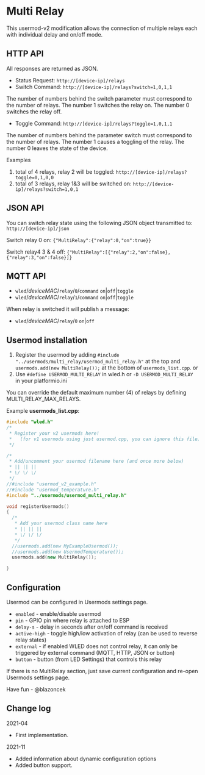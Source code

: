 # Multi Relay

This usermod-v2 modification allows the connection of multiple relays each with individual delay and on/off mode.

## HTTP API
All responses are returned as JSON. 

* Status Request: `http://[device-ip]/relays`
* Switch Command: `http://[device-ip]/relays?switch=1,0,1,1`

The number of numbers behind the switch parameter must correspond to the number of relays. The number 1 switches the relay on. The number 0 switches the relay off. 

* Toggle Command: `http://[device-ip]/relays?toggle=1,0,1,1`

The number of numbers behind the parameter switch must correspond to the number of relays. The number 1 causes a toggling of the relay. The number 0 leaves the state of the device.

Examples
1. total of 4 relays, relay 2 will be toggled: `http://[device-ip]/relays?toggle=0,1,0,0`
2. total of 3 relays, relay 1&3 will be switched on: `http://[device-ip]/relays?switch=1,0,1`

## JSON API
You can switch relay state using the following JSON object transmitted to: `http://[device-ip]/json`


Switch relay 0 on: `{"MultiRelay":{"relay":0,"on":true}}`

Switch relay4 3 & 4 off: `{"MultiRelay":[{"relay":2,"on":false},{"relay":3,"on":false}]}`

## MQTT API

* `wled`/_deviceMAC_/`relay`/`0`/`command` `on`|`off`|`toggle`
* `wled`/_deviceMAC_/`relay`/`1`/`command` `on`|`off`|`toggle`

When relay is switched it will publish a message:

* `wled`/_deviceMAC_/`relay`/`0` `on`|`off`


## Usermod installation

1. Register the usermod by adding `#include "../usermods/multi_relay/usermod_multi_relay.h"` at the top and `usermods.add(new MultiRelay());` at the bottom of `usermods_list.cpp`.
or
2. Use `#define USERMOD_MULTI_RELAY` in wled.h or `-D USERMOD_MULTI_RELAY` in your platformio.ini

You can override the default maximum number (4) of relays by defining MULTI_RELAY_MAX_RELAYS.

Example **usermods_list.cpp**:

```cpp
#include "wled.h"
/*
 * Register your v2 usermods here!
 *   (for v1 usermods using just usermod.cpp, you can ignore this file)
 */

/*
 * Add/uncomment your usermod filename here (and once more below)
 * || || ||
 * \/ \/ \/
 */
//#include "usermod_v2_example.h"
//#include "usermod_temperature.h"
#include "../usermods/usermod_multi_relay.h"

void registerUsermods()
{
  /*
   * Add your usermod class name here
   * || || ||
   * \/ \/ \/
   */
  //usermods.add(new MyExampleUsermod());
  //usermods.add(new UsermodTemperature());
  usermods.add(new MultiRelay());

}
```

## Configuration

Usermod can be configured in Usermods settings page.

* `enabled` - enable/disable usermod
* `pin` - GPIO pin where relay is attached to ESP
* `delay-s` - delay in seconds after on/off command is received
* `active-high` - toggle high/low activation of relay (can be used to reverse relay states)
* `external` - if enabled WLED does not control relay, it can only be triggered by external command (MQTT, HTTP, JSON or button)
* `button` - button (from LED Settings) that controls this relay

If there is no MultiRelay section, just save current configuration and re-open Usermods settings page. 

Have fun - @blazoncek

## Change log
2021-04
* First implementation.

2021-11
* Added information about dynamic configuration options
* Added button support.